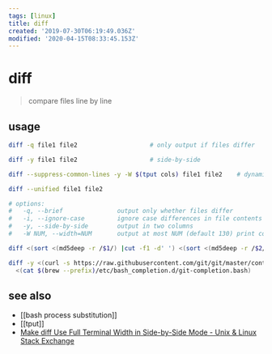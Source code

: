 ```yaml
---
tags: [linux]
title: diff
created: '2019-07-30T06:19:49.036Z'
modified: '2020-04-15T08:33:45.153Z'
---
```


# diff

> compare files line by line

## usage
```sh
diff -q file1 file2                    # only output if files differ

diff -y file1 file2                    # side-by-side

diff --suppress-common-lines -y -W $(tput cols) file1 file2    # dynamic width, side-by-side

diff --unified file1 file2

# options:
#   -q, --brief               output only whether files differ
#   -i, --ignore-case         ignore case differences in file contents
#   -y, --side-by-side        output in two columns
#   -W NUM, --width=NUM       output at most NUM (default 130) print columns

diff <(sort <(md5deep -r /$1/) |cut -f1 -d' ') <(sort <(md5deep -r /$2/) |cut -f1 -d' ')

diff -y <(curl -s https://raw.githubusercontent.com/git/git/master/contrib/completion/git-completion.bash) \
  <(cat $(brew --prefix)/etc/bash_completion.d/git-completion.bash)
```

## see also
- [[bash process substitution]]
- [[tput]]
- [Make diff Use Full Terminal Width in Side-by-Side Mode - Unix & Linux Stack Exchange](https://unix.stackexchange.com/a/9303)
